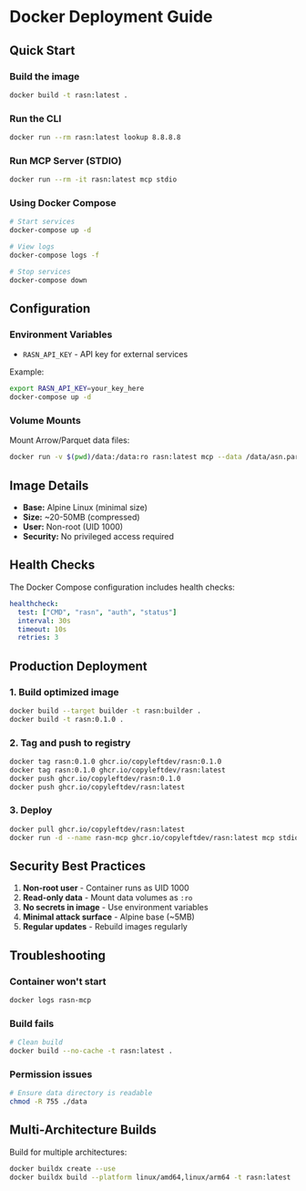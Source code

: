 # Docker Deployment Guide

## Quick Start

### Build the image

```bash
docker build -t rasn:latest .
```

### Run the CLI

```bash
docker run --rm rasn:latest lookup 8.8.8.8
```

### Run MCP Server (STDIO)

```bash
docker run --rm -it rasn:latest mcp stdio
```

### Using Docker Compose

```bash
# Start services
docker-compose up -d

# View logs
docker-compose logs -f

# Stop services
docker-compose down
```

## Configuration

### Environment Variables

- `RASN_API_KEY` - API key for external services

Example:

```bash
export RASN_API_KEY=your_key_here
docker-compose up -d
```

### Volume Mounts

Mount Arrow/Parquet data files:

```bash
docker run -v $(pwd)/data:/data:ro rasn:latest mcp --data /data/asn.parquet stdio
```

## Image Details

- **Base:** Alpine Linux (minimal size)
- **Size:** ~20-50MB (compressed)
- **User:** Non-root (UID 1000)
- **Security:** No privileged access required

## Health Checks

The Docker Compose configuration includes health checks:

```yaml
healthcheck:
  test: ["CMD", "rasn", "auth", "status"]
  interval: 30s
  timeout: 10s
  retries: 3
```

## Production Deployment

### 1. Build optimized image

```bash
docker build --target builder -t rasn:builder .
docker build -t rasn:0.1.0 .
```

### 2. Tag and push to registry

```bash
docker tag rasn:0.1.0 ghcr.io/copyleftdev/rasn:0.1.0
docker tag rasn:0.1.0 ghcr.io/copyleftdev/rasn:latest
docker push ghcr.io/copyleftdev/rasn:0.1.0
docker push ghcr.io/copyleftdev/rasn:latest
```

### 3. Deploy

```bash
docker pull ghcr.io/copyleftdev/rasn:latest
docker run -d --name rasn-mcp ghcr.io/copyleftdev/rasn:latest mcp stdio
```

## Security Best Practices

1. **Non-root user** - Container runs as UID 1000
2. **Read-only data** - Mount data volumes as `:ro`
3. **No secrets in image** - Use environment variables
4. **Minimal attack surface** - Alpine base (~5MB)
5. **Regular updates** - Rebuild images regularly

## Troubleshooting

### Container won't start

```bash
docker logs rasn-mcp
```

### Build fails

```bash
# Clean build
docker build --no-cache -t rasn:latest .
```

### Permission issues

```bash
# Ensure data directory is readable
chmod -R 755 ./data
```

## Multi-Architecture Builds

Build for multiple architectures:

```bash
docker buildx create --use
docker buildx build --platform linux/amd64,linux/arm64 -t rasn:latest .
```
